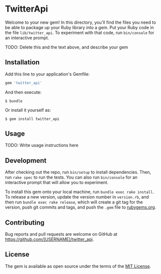# TwitterApi

Welcome to your new gem! In this directory, you'll find the files you need to be able to package up your Ruby library into a gem. Put your Ruby code in the file `lib/twitter_api`. To experiment with that code, run `bin/console` for an interactive prompt.

TODO: Delete this and the text above, and describe your gem

## Installation

Add this line to your application's Gemfile:

```ruby
gem 'twitter_api'
```

And then execute:

    $ bundle

Or install it yourself as:

    $ gem install twitter_api

## Usage

TODO: Write usage instructions here

## Development

After checking out the repo, run `bin/setup` to install dependencies. Then, run `rake spec` to run the tests. You can also run `bin/console` for an interactive prompt that will allow you to experiment.

To install this gem onto your local machine, run `bundle exec rake install`. To release a new version, update the version number in `version.rb`, and then run `bundle exec rake release`, which will create a git tag for the version, push git commits and tags, and push the `.gem` file to [rubygems.org](https://rubygems.org).

## Contributing

Bug reports and pull requests are welcome on GitHub at https://github.com/[USERNAME]/twitter_api.

## License

The gem is available as open source under the terms of the [MIT License](http://opensource.org/licenses/MIT).
